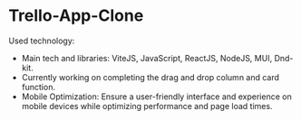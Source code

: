# Trello-App-Clone
Used technology:
* Main tech and libraries: ViteJS, JavaScript, ReactJS, NodeJS, MUI, Dnd-kit.
* Currently working on completing the drag and drop column and card function.
* Mobile Optimization: Ensure a user-friendly interface and experience on mobile devices while optimizing performance and page load times.
